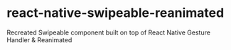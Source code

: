 # react-native-swipeable-reanimated

Recreated Swipeable component built on top of React Native Gesture Handler &amp; Reanimated
